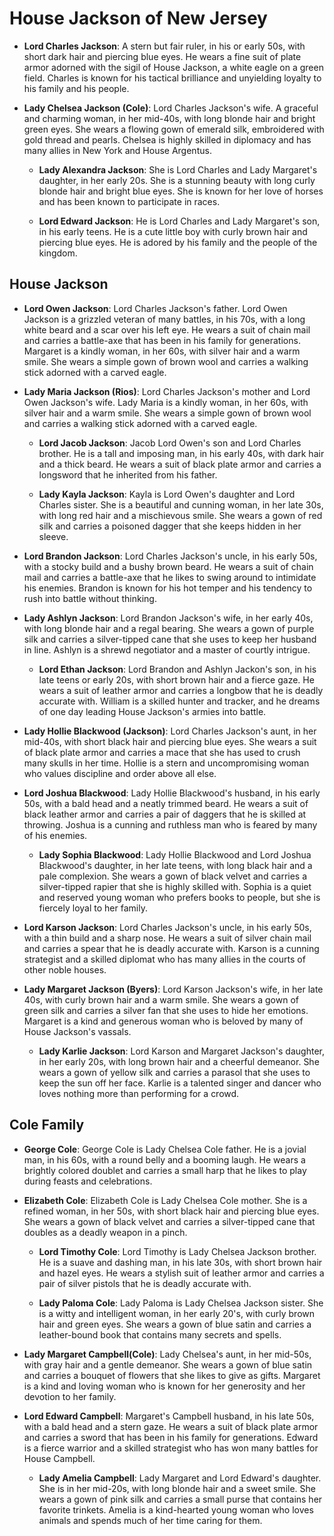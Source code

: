 # House Jackson of New Jersey

- **Lord Charles Jackson**: A stern but fair ruler, in his or early 50s, with short dark hair and piercing blue eyes. He wears a fine suit of plate armor adorned with the sigil of House Jackson, a white eagle on a green field. Charles is known for his tactical brilliance and unyielding loyalty to his family and his people.

- **Lady Chelsea Jackson (Cole)**:  Lord Charles Jackson's wife.  A graceful and charming woman, in her mid-40s, with long blonde hair and bright green eyes. She wears a flowing gown of emerald silk, embroidered with gold thread and pearls. Chelsea is highly skilled in diplomacy and has many allies in New York and House Argentus.

  - **Lady Alexandra Jackson**: She is Lord Charles and Lady Margaret's daughter, in her early 20s. She is a stunning beauty with long curly blonde hair and bright blue eyes. She is known for her love of horses and has been known to participate in races.

  - **Lord Edward Jackson**: He is Lord Charles and Lady Margaret's son, in his early teens. He is a cute little boy with curly brown hair and piercing blue eyes. He is adored by his family and the people of the kingdom.

## House Jackson

- **Lord Owen Jackson**:  Lord Charles Jackson's father.  Lord Owen Jackson is a grizzled veteran of many battles, in his 70s, with a long white beard and a scar over his left eye. He wears a suit of chain mail and carries a battle-axe that has been in his family for generations. Margaret is a kindly woman, in her 60s, with silver hair and a warm smile. She wears a simple gown of brown wool and carries a walking stick adorned with a carved eagle.

-  **Lady Maria Jackson (Rios)**: Lord Charles Jackson's mother and Lord Owen Jackson's wife.  Lady Maria is a kindly woman, in her 60s, with silver hair and a warm smile. She wears a simple gown of brown wool and carries a walking stick adorned with a carved eagle.

   - **Lord Jacob Jackson**:  Jacob Lord Owen's son and Lord Charles brother.  He is a tall and imposing man, in his early 40s, with dark hair and a thick beard. He wears a suit of black plate armor and carries a longsword that he inherited from his father. 

   - **Lady Kayla Jackson**:  Kayla is Lord Owen's daughter and Lord Charles sister.  She is a beautiful and cunning woman, in her late 30s, with long red hair and a mischievous smile. She wears a gown of red silk and carries a poisoned dagger that she keeps hidden in her sleeve.

- **Lord Brandon Jackson**: Lord Charles Jackson's uncle, in his early 50s, with a stocky build and a bushy brown beard. He wears a suit of chain mail and carries a battle-axe that he likes to swing around to intimidate his enemies. Brandon is known for his hot temper and his tendency to rush into battle without thinking.

- **Lady Ashlyn Jackson**: Lord Brandon Jackson's wife, in her early 40s, with long blonde hair and a regal bearing. She wears a gown of purple silk and carries a silver-tipped cane that she uses to keep her husband in line. Ashlyn is a shrewd negotiator and a master of courtly intrigue.

  - **Lord Ethan Jackson**: Lord Brandon and Ashlyn Jackon's son, in his late teens or early 20s, with short brown hair and a fierce gaze. He wears a suit of leather armor and carries a longbow that he is deadly accurate with. William is a skilled hunter and tracker, and he dreams of one day leading House Jackson's armies into battle.

- **Lady Hollie Blackwood (Jackson)**: Lord Charles Jackson's aunt, in her mid-40s, with short black hair and piercing blue eyes. She wears a suit of black plate armor and carries a mace that she has used to crush many skulls in her time. Hollie is a stern and uncompromising woman who values discipline and order above all else.

- **Lord Joshua Blackwood**: Lady Hollie Blackwood's husband, in his early 50s, with a bald head and a neatly trimmed beard. He wears a suit of black leather armor and carries a pair of daggers that he is skilled at throwing. Joshua is a cunning and ruthless man who is feared by many of his enemies.

  - **Lady Sophia Blackwood**: Lady Hollie Blackwood and Lord Joshua Blackwood's daughter, in her late teens, with long black hair and a pale  complexion. She wears a gown of black velvet and carries a silver-tipped rapier that she is highly skilled with. Sophia is a quiet and    reserved young woman who prefers books to people, but she is fiercely loyal to her family.

- **Lord Karson Jackson**: Lord Charles Jackson's uncle, in his early 50s, with a thin build and a sharp nose. He wears a suit of silver chain mail and carries a spear that he is deadly accurate with. Karson is a cunning strategist and a skilled diplomat who has many allies in the courts of other noble houses.

- **Lady Margaret Jackson (Byers)**: Lord Karson Jackson's wife, in her late 40s, with curly brown hair and a warm smile. She wears a gown of green silk and carries a silver fan that she uses to hide her emotions. Margaret is a kind and generous woman who is beloved by many of House Jackson's vassals.

  - **Lady Karlie Jackson**: Lord Karson and Margaret Jackson's daughter, in her early 20s, with long brown hair and a cheerful demeanor. She wears a gown of yellow silk and carries a parasol that she uses to keep the sun off her face. Karlie is a talented singer and dancer who loves nothing more than performing for a crowd.



## Cole Family

- **George Cole**:  George Cole is Lady Chelsea Cole father.  He is a jovial man, in his 60s, with a round belly and a booming laugh. He wears a brightly colored doublet and carries a small harp that he likes to play during feasts and celebrations. 

- **Elizabeth Cole**:  Elizabeth Cole is Lady Chelsea Cole mother.  She is a refined woman, in her 50s, with short black hair and piercing blue eyes. She wears a gown of black velvet and carries a silver-tipped cane that doubles as a deadly weapon in a pinch.

  - **Lord Timothy Cole**:  Lord Timothy is Lady Chelsea Jackson brother.  He is a suave and dashing man, in his late 30s, with short brown hair and hazel eyes. He wears a stylish suit of leather armor and carries a pair of silver pistols that he is deadly accurate with. 

  - **Lady Paloma Cole**: Lady Paloma is Lady Chelsea Jackson sister.  She is a witty and intelligent woman, in her early 20's, with curly brown hair and green eyes. She wears a gown of blue satin and carries a leather-bound book that contains many secrets and spells.

- **Lady Margaret Campbell(Cole)**: Lady Chelsea's aunt, in her mid-50s, with gray hair and a gentle demeanor. She wears a gown of blue satin and carries a bouquet of flowers that she likes to give as gifts. Margaret is a kind and loving woman who is known for her generosity and her devotion to her family.

- **Lord Edward Campbell**: Margaret's Campbell husband, in his late 50s, with a bald head and a stern gaze. He wears a suit of black plate armor and carries a sword that has been in his family for generations. Edward is a fierce warrior and a skilled strategist who has won many battles for House Campbell.

  - **Lady Amelia Campbell**: Lady Margaret and Lord Edward's daughter.  She is in her mid-20s, with long blonde hair and a sweet smile. She wears a gown of pink silk and carries a small purse that contains her favorite trinkets. Amelia is a kind-hearted young woman who loves animals and spends much of her time caring for them.
